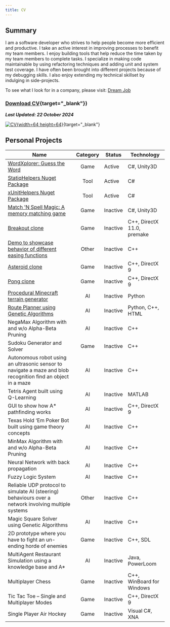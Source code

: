 ```yaml
---
title: CV
---
```


## Summary

I am a software developer who strives to help people become more efficient and productive. I take an active interest in improving processes to benefit my team members. I enjoy building tools that help reduce the time taken by my team members to complete tasks. I specialize in making code maintainable by using refactoring techniques and adding unit and system test coverage. I have often been brought into different projects because of my debugging skills. I also enjoy extending my technical skillset by indulging in side-projects.

To see what I look for in a company, please visit: [Dream Job](/blog/dream-job/)

### [Download CV](/assets/downloads/CV_Ankur_Sheel.pdf){target="\_blank"})

**_Last Updated: 22 October 2024_**

[![CV](/assets/images/pdficon_large.png){width=64 height=64}](assets/downloads/CV_Ankur_Sheel.pdf){target="\_blank"}

## Personal Projects

| Name                                                                                                         | Category | Status   | Technology                 |
|--------------------------------------------------------------------------------------------------------------|:--------:|----------|----------------------------|
| [WordXplorer: Guess the Word](./personal-projects/wordxplorer)                                               |   Game   | Active   | C#, Unity3D                |
| [StatiqHelpers Nuget Package](./personal-projects/statiqhelpers)                                             |   Tool   | Active   | C#                         |
| [xUnitHelpers Nuget Package](./personal-projects/xunithelpers)                                               |   Tool   | Active   | C#                         |
| [Match 'N Spell Magic: A memory matching game](./personal-projects/match-spell-magic)                        |   Game   | Inactive | C#, Unity3D                |
| [Breakout clone](/blog/breakout-clone-v1-0)                                                                  |   Game   | Inactive | C++, DirectX 11.0, premake |
| [Demo to showcase behavior of different easing functions](./personal-projects/easing-function-demo)          |  Other   | Inactive | C++                        |
| [Asteroid clone](/blog/postmortem-asteroids)                                                                 |   Game   | Inactive | C++, DirectX 9             |
| [Pong clone](/blog/postmortem-mpong)                                                                         |   Game   | Inactive | C++, DirectX 9             |
| [Procedural Minecraft terrain generator](./personal-projects/procedural-minecraft-terrain-generator)         |    AI    | Inactive | Python                     |
| [Route Planner using Genetic Algorithms](./personal-projects/route-planner-travelling-salesman-problem)      |    AI    | Inactive | Python, C++, HTML          |
| NegaMax Algorithm with and w/o Alpha-Beta Pruning                                                            |    AI    | Inactive | C++                        |
| Sudoku Generator and Solver                                                                                  |   Game   | Inactive | C++                        |
| Autonomous robot using an ultrasonic sensor to navigate a maze and blob recognition find an object in a maze |    AI    | Inactive | C++                        |
| Tetris Agent built using Q-Learning                                                                          |    AI    | Inactive | MATLAB                     |
| GUI to show how A* pathfinding works                                                                         |    AI    | Inactive | C++, DirectX 9             |
| Texas Hold ‘Em Poker Bot built using game theory concepts                                                    |    AI    | Inactive | C++                        |
| MinMax Algorithm with and w/o Alpha-Beta Pruning                                                             |    AI    | Inactive | C++                        |
| Neural Network with back propagation                                                                         |    AI    | Inactive | C++                        |
| Fuzzy Logic System                                                                                           |    AI    | Inactive | C++                        |
| Reliable UDP protocol to simulate AI (steering) behaviours over a network involving multiple systems         |  Other   | Inactive | C++                        |
| Magic Square Solver using Genetic Algorithms                                                                 |    AI    | Inactive | C++                        |
| 2D prototype where you have to fight an un-ending horde of enemies                                           |   Game   | Inactive | C++, SDL                   |
| MultiAgent Restaurant Simulation using a knowledge base and  A*                                              |    AI    | Inactive | Java, PowerLoom            |
| Multiplayer Chess                                                                                            |   Game   | Inactive | C++, WinBoard for Windows  |
| Tic Tac Toe – Single and Multiplayer Modes                                                                   |   Game   | Inactive | C++, DirectX 9             |
| Single Player Air Hockey                                                                                     |   Game   | Inactive | Visual C#, XNA             |